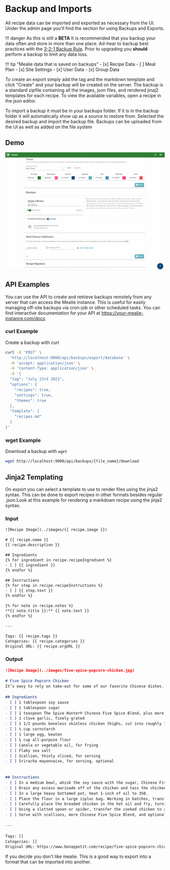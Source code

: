 # Backup and Imports

All recipe data can be imported and exported as necessary from the UI. Under the admin page you'll find the section for using Backups and Exports. 

!!! danger
    As this is still a **BETA** It is recommended that you backup your data often and store in more than one place. Ad-hear to backup best practices with the [3-2-1 Backup Rule](https://en.wikipedia.org/wiki/Backup). Prior to upgrading you **should** perform a backup to limit any data loss.

!!! tip "Mealie data that is saved on backups"
    - [x] Recipe Data
    - [ ] Meal Plan
    - [x] Site Settings
    - [x] User Data
    - [x] Group Data

To create an export simply add the tag and the markdown template and click "Create" and your backup will be created on the server. The backup is a standard zipfile containing all the images, json files, and rendered jinaj2 templates for each recipe. To view the available variables, open a recipe in the json editor.

To import a backup it must be in your backups folder. If it is in the backup folder it will automatically show up as a source to restore from. Selected the desired backup and import the backup file. Backups can be uploaded from the UI as well as added on the file system

## Demo

![](../gifs/backup-demo-v1.gif)

## API Examples
You can use the API to create and retrieve backups remotely from any server that can access the Mealie instance. This is useful for easily managing off-site backups via cron-job or other scheduled tasks. You can find interactive documentation for your API at https://your-mealie-instance.com/docs

### curl Example
Create a backup with curl
```bash
curl -X 'POST' \
  'http://localhost:9000/api/backups/export/database' \
  -H 'accept: application/json' \
  -H 'Content-Type: application/json' \
  -d '{
  "tag": "July 23rd 2021",
  "options": {
    "recipes": true,
    "settings": true,
    "themes": true
  },
  "template": [
    "recipes.md"
  ]
}'
```

### wget Example
Download a backup with `wget`
```bash
wget http://localhost:9000/api/backups/{file_name}/download
```


## Jinja2 Templating
On export you can select a template to use to render files using the jinja2 syntax. This can be done to export recipes in other formats besides regular .json.Look at this example for rendering a markdown recipe using the jinja2 syntax. 

### Input
```jinja2
![Recipe Image](../images/{{ recipe.image }})

# {{ recipe.name }}
{{ recipe.description }}

## Ingredients
{% for ingredient in recipe.recipeIngredient %}
- [ ] {{ ingredient }}
{% endfor %}

## Instructions
{% for step in recipe.recipeInstructions %}
- [ ] {{ step.text }}
{% endfor %}

{% for note in recipe.notes %}
**{{ note.title }}:** {{ note.text }}
{% endfor %}

---

Tags: {{ recipe.tags }}
Categories: {{ recipe.categories }}
Original URL: {{ recipe.orgURL }}
```

### Output
```markdown
![Recipe Image](../images/five-spice-popcorn-chicken.jpg)

# Five Spice Popcorn Chicken
It’s easy to rely on take-out for some of our favorite Chinese dishes. However, with the right pantry staples, dishes like this Five Spice Popcorn Chicken can become part of your go-to arsenal of recipes. This crispy chicken is coated in a creamy, tangy sauce, made zesty with The Spice Hunter Chinese Five Spice, a blend of star anise, cloves, cinnamon, fennel, and black pepper.

## Ingredients
- [ ] 1 tablespoon soy sauce
- [ ] 1 tablespoon sugar
- [ ] 1 teaspoon The Spice Hunter® Chinese Five Spice Blend, plus more for serving
- [ ] 1 clove garlic, finely grated
- [ ] 1 1/2 pounds boneless skinless chicken thighs, cut into roughly 1-inch chunks
- [ ] ⅓ cup cornstarch
- [ ] 1 large egg, beaten
- [ ] ¾ cup all-purpose flour
- [ ] Canola or vegetable oil, for frying
- [ ] Flaky sea salt
- [ ] Scallion, thinly sliced, for serving
- [ ] Sriracha mayonnaise, for serving, optional


## Instructions
- [ ] In a medium bowl, whisk the soy sauce with the sugar, Chinese Five Spice, and garlic. Add the chicken and toss to coat. Let marinate 15 minutes.
- [ ] Drain any excess marinade off of the chicken and toss the chicken with the cornstarch to coat. Once fully coated, add the beaten egg and toss to coat.
- [ ] In a large heavy bottomed pot, heat 1-inch of oil to 350.
- [ ] Place the flour in a large ziploc bag. Working in batches, transfer a few chicken pieces into the bag with the flour and toss to coat, then remove, leaving excess flour in the bag.
- [ ] Carefully place the breaded chicken in the hot oil and fry, turning occasionally, until golden and cooked through about 3 to 4 minutes.
- [ ] Using a slotted spoon or spider, transfer the cooked chicken to a paper towel lined plate. Season with salt and additional Chinese Five Spice seasoning. Repeat the flouring and frying with remaining chicken.
- [ ] Serve with scallions, more Chinese Five Spice Blend, and optional sriracha mayonnaise.

---

Tags: []
Categories: []
Original URL: https://www.bonappetit.com/recipe/five-spice-popcorn-chicken#intcid=_bon-appetit-recipe-bottom-recirc_3cad5ce9-734a-46f8-b503-78c33d2e7279_similar2-3
```

If you decide you don't like mealie. This is a good way to export into a format that can be imported into another. 